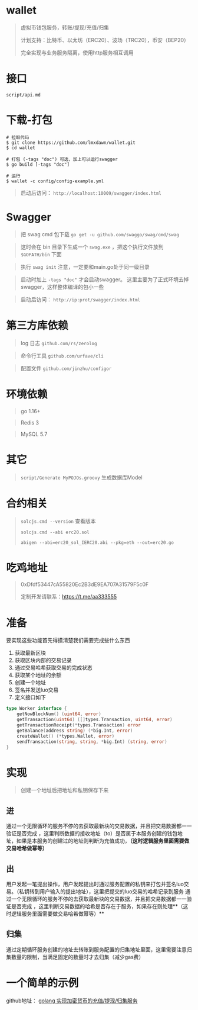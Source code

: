 # wallet

> 虚拟币钱包服务，转账/提现/充值/归集
> 
> 计划支持：比特币、以太坊（ERC20）、波场（TRC20），币安（BEP20）
> 
> 完全实现与业务服务隔离，使用http服务相互调用

# 接口

`script/api.md`

# 下载-打包

```shell
# 拉取代码
$ git clone https://github.com/lmxdawn/wallet.git
$ cd wallet

# 打包 (-tags "doc") 可选，加上可以运行swagger
$ go build [-tags "doc"]

# 运行
$ wallet -c config/config-example.yml

```
> 启动后访问： `http://localhost:10009/swagger/index.html`

# Swagger

> 把 swag cmd 包下载 `go get -u github.com/swaggo/swag/cmd/swag`

> 这时会在 bin 目录下生成一个 `swag.exe` ，把这个执行文件放到 `$GOPATH/bin` 下面

> 执行 `swag init` 注意，一定要和main.go处于同一级目录

> 启动时加上 `-tags "doc"` 才会启动swagger。 这里主要为了正式环境去掉 swagger，这样整体编译的包小一些

> 启动后访问： `http://ip:prot/swagger/index.html`

# 第三方库依赖

> log 日志 `github.com/rs/zerolog`

> 命令行工具 `github.com/urfave/cli`

> 配置文件 `github.com/jinzhu/configor`

# 环境依赖

> go 1.16+

> Redis 3

> MySQL 5.7

# 其它

> `script/Generate MyPOJOs.groovy` 生成数据库Model

# 合约相关
> `solcjs.cmd --version` 查看版本
> 
> `solcjs.cmd --abi erc20.sol`
> 
> `abigen --abi=erc20_sol_IERC20.abi --pkg=eth --out=erc20.go`

# 吃鸡地址
> 0xDfdf53447cA55820Ec2B3dE9EA707A31579F5c0F
> 
> 定制开发请联系：https://t.me/aa333555

# 准备
要实现这些功能首先得摸清楚我们需要完成些什么东西

1. 获取最新区块
2. 获取区块内部的交易记录
3. 通过交易哈希获取交易的完成状态
4. 获取某个地址的余额
5. 创建一个地址
6. 签名并发送luo交易
7. 定义接口如下
```go
type Worker interface {
    getNowBlockNum() (uint64, error)
    getTransaction(uint64) ([]types.Transaction, uint64, error)
    getTransactionReceipt(*types.Transaction) error
    getBalance(address string) (*big.Int, error)
    createWallet() (*types.Wallet, error)
    sendTransaction(string, string, *big.Int) (string, error)
}
```
# 实现
> 创建一个地址后把地址和私钥保存下来
## 进
通过一个无限循环的服务不停的去获取最新块的交易数据，并且把交易数据都一一验证是否完成
，这里判断数据的接收地址（to）是否属于本服务创建的钱包地址，如果是本服务的创建过的地址则判断为充值成功，**（这时逻辑服务里面需要做交易哈希做幂等）**
## 出
用户发起一笔提出操作，用户发起提出时通过服务配置的私钥来打包并签名luo交易。（私钥转到用户输入的提出地址），这里把提交的luo交易的哈希记录到服务
通过一个无限循环的服务不停的去获取最新块的交易数据，并且把交易数据都一一验证是否完成
，这里判断交易数据的哈希是否存在于服务，如果存在则处理**（这时逻辑服务里面需要做交易哈希做幂等）**
## 归集
通过定期循环服务创建的地址去转账到服务配置的归集地址里面，这里需要注意归集数量的限制，当满足固定的数量时才去归集（减少gas费）

# 一个简单的示例

github地址： [golang 实现加密货币的充值/提现/归集服务](https://github.com/lmxdawn/wallet)
